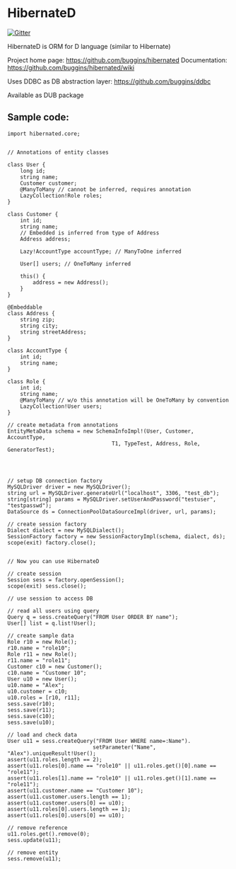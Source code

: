 HibernateD
==========

[![Gitter](https://badges.gitter.im/Join%20Chat.svg)](https://gitter.im/buggins/hibernated?utm_source=badge&utm_medium=badge&utm_campaign=pr-badge&utm_content=badge)

HibernateD is ORM for D language (similar to Hibernate)

Project home page: https://github.com/buggins/hibernated
Documentation: https://github.com/buggins/hibernated/wiki

Uses DDBC as DB abstraction layer: https://github.com/buggins/ddbc

Available as DUB package


Sample code:
--------------------

    import hibernated.core;


    // Annotations of entity classes

    class User {
        long id;
        string name;
        Customer customer;
        @ManyToMany // cannot be inferred, requires annotation
        LazyCollection!Role roles;
    }

    class Customer {
        int id;
        string name;
        // Embedded is inferred from type of Address
        Address address;

        Lazy!AccountType accountType; // ManyToOne inferred

        User[] users; // OneToMany inferred

        this() {
            address = new Address();
        }
    }

    @Embeddable
    class Address {
        string zip;
        string city;
        string streetAddress;
    }

    class AccountType {
        int id;
        string name;
    }

    class Role {
        int id;
        string name;
        @ManyToMany // w/o this annotation will be OneToMany by convention
        LazyCollection!User users;
    }

    // create metadata from annotations
    EntityMetaData schema = new SchemaInfoImpl!(User, Customer, AccountType, 
                                     T1, TypeTest, Address, Role, GeneratorTest);




    // setup DB connection factory
    MySQLDriver driver = new MySQLDriver();
    string url = MySQLDriver.generateUrl("localhost", 3306, "test_db");
    string[string] params = MySQLDriver.setUserAndPassword("testuser", "testpasswd");
    DataSource ds = ConnectionPoolDataSourceImpl(driver, url, params);

    // create session factory
    Dialect dialect = new MySQLDialect();
    SessionFactory factory = new SessionFactoryImpl(schema, dialect, ds);
    scope(exit) factory.close();


    // Now you can use HibernateD

    // create session
    Session sess = factory.openSession();
    scope(exit) sess.close();

    // use session to access DB

    // read all users using query
    Query q = sess.createQuery("FROM User ORDER BY name");
    User[] list = q.list!User();

    // create sample data
    Role r10 = new Role();
    r10.name = "role10";
    Role r11 = new Role();
    r11.name = "role11";
    Customer c10 = new Customer();
    c10.name = "Customer 10";
    User u10 = new User();
    u10.name = "Alex";
    u10.customer = c10;
    u10.roles = [r10, r11];
    sess.save(r10);
    sess.save(r11);
    sess.save(c10);
    sess.save(u10);

    // load and check data
    User u11 = sess.createQuery("FROM User WHERE name=:Name").
                               setParameter("Name", "Alex").uniqueResult!User();
    assert(u11.roles.length == 2);
    assert(u11.roles[0].name == "role10" || u11.roles.get()[0].name == "role11");
    assert(u11.roles[1].name == "role10" || u11.roles.get()[1].name == "role11");
    assert(u11.customer.name == "Customer 10");
    assert(u11.customer.users.length == 1);
    assert(u11.customer.users[0] == u10);
    assert(u11.roles[0].users.length == 1);
    assert(u11.roles[0].users[0] == u10);

    // remove reference
    u11.roles.get().remove(0);
    sess.update(u11);

    // remove entity
    sess.remove(u11);
